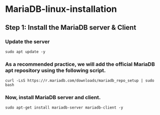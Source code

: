 # MariaDB-linux-installation

## Step 1: Install the MariaDB server & Client
### Update the server
```shell
sudo apt update -y
```

### As a recommended practice, we will add the official MariaDB apt repository using the following script.

```shell
curl -LsS https://r.mariadb.com/downloads/mariadb_repo_setup | sudo bash
```

### Now, install MariaDB server and client.

```shell
sudo apt-get install mariadb-server mariadb-client -y
```

